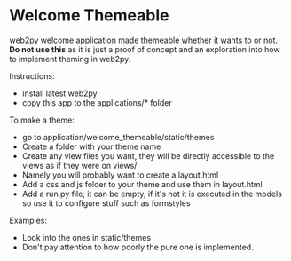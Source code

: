 Welcome Themeable
==================
web2py welcome application made themeable whether it wants to or not. **Do not use this** as it is just a proof of concept and an exploration into how to implement theming in web2py.

Instructions:
- install latest web2py
- copy this app to the applications/* folder

To make a theme:
- go to application/welcome_themeable/static/themes
- Create a folder with your theme name
- Create any view files you want, they will be directly accessible to the views as if they were on views/
- Namely you will probably want to create a layout.html
- Add a css and js folder to your theme and use them in layout.html
- Add a run.py file, it can be empty, if it's not it is executed in the models so use it to configure stuff such as formstyles

Examples:
- Look into the ones in static/themes
- Don't pay attention to how poorly the pure one is implemented.

